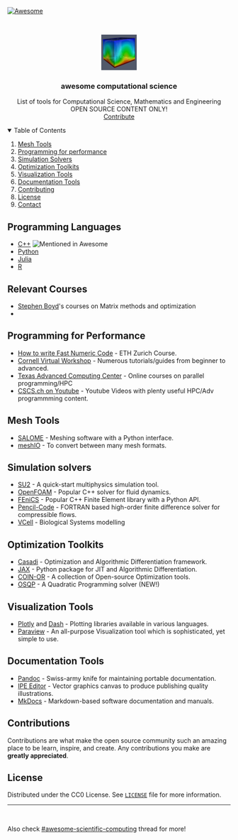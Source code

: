 <!-- PROJECT SHIELDS -->
<!--
*** I'm using markdown "reference style" links for readability.
*** Reference links are enclosed in brackets [ ] instead of parentheses ( ).
*** See the bottom of this document for the declaration of the reference variables
*** for contributors-url, forks-url, etc. This is an optional, concise syntax you may use.
*** https://www.markdownguide.org/basic-syntax/#reference-style-links
-->
[![Awesome](https://awesome.re/badge.svg)](https://awesome.re)
<!-- [![Contributors][contributors-shield]][contributors-url]
[![Forks][forks-shield]][forks-url]
[![Stargazers][stars-shield]][stars-url]
[![Issues][issues-shield]][issues-url]
[![MIT License][license-shield]][license-url]

 -->

<!-- PROJECT LOGO -->
<br />
<p align="center">
  <a href="https://github.com/ashwin-nayak/awesome-computational-science">
    <img src="images/logo.png" alt="Logo" width="80" height="80">
  </a>

  <h3 align="center">awesome computational science</h3>

  <p align="center">
    List of tools for Computational Science, Mathematics and Engineering
    <br />
    OPEN SOURCE CONTENT ONLY!
    <br />
    <a href="https://github.com/ashwin-nayak/awesome-computational-science/issues">Contribute</a>
  </p>
</p>


<!-- TABLE OF CONTENTS -->
<details open="open">
  <summary>Table of Contents</summary>
  <ol>
    <li>
      <a href="#mesh-tools">Mesh Tools</a>
      <!-- <ul>
        <li><a href="#built-with">Built With</a></li>
      </ul> -->
    </li>
    <li><a href="#programming-for-performance">Programming for performance</a></li>
    <li><a href="#simulation-solvers">Simulation Solvers</a></li>
    <li><a href="#optimization-toolkits">Optimization Toolkits</a></li>
    <li><a href="#visualization-tools">Visualization Tools</a></li>
    <li><a href="#documentation-tools">Documentation Tools</a></li>
    <li><a href="#contributing">Contributing</a></li>
    <li><a href="#license">License</a></li>
    <li><a href="#contact">Contact</a></li>
    <!-- <li><a href="#acknowledgements">Acknowledgements</a></li> -->
  </ol>
</details>



<!-- GETTING STARTED -->
## Programming Languages
- [C++](https://github.com/fffaraz/awesome-cpp) ![Mentioned in Awesome <INSERT LIST NAME>](https://awesome.re/mentioned-badge.svg)
- [Python](https://github.com/TomNicholas/Python-for-Scientists)
- [Julia](https://github.com/SubhadityaMukherjee/awesomeJulia)
- [R]()

## Relevant Courses
- [Stephen Boyd](https://web.stanford.edu/~boyd/teaching.html)'s courses on Matrix methods and optimization
- 

## Programming for Performance
- [How to write Fast Numeric Code](https://acl.inf.ethz.ch/teaching/fastcode/) - ETH Zurich Course. 
- [Cornell Virtual Workshop](https://cvw.cac.cornell.edu/topics) - Numerous tutorials/guides from beginner to advanced. 
- [Texas Advanced Computing Center](https://learn.tacc.utexas.edu/) - Online courses on parallel programming/HPC
- [CSCS.ch on Youtube](https://www.youtube.com/user/cscsch/playlists) - Youtube Videos with plenty useful HPC/Adv programmming content.



## Mesh Tools

- [SALOME](https://www.salome-platform.org/) - Meshing software with a Python interface.
- [meshIO](https://github.com/nschloe/meshio) - To convert between many mesh formats.



## Simulation solvers

- [SU2](https://su2code.github.io/) - A quick-start multiphysics simulation tool.
- [OpenFOAM](https://openfoam.org/) - Popular C++ solver for fluid dynamics.
- [FEniCS](https://fenicsproject.org/) - Popular C++ Finite Element library with a Python API.
- [Pencil-Code](https://github.com/pencil-code/pencil-code) - FORTRAN based high-order finite difference solver for compressible flows.
- [VCell](https://vcell.org/) - Biological Systems modelling


## Optimization Toolkits

- [Casadi](https://web.casadi.org/) - Optimization and Algorithmic Differentiation framework.
- [JAX](https://opensource.google/projects/jax) - Python package for JIT and Algorithmic Differentiation.
- [COIN-OR](https://www.coin-or.org/) - A collection of Open-source Optimization tools.
- [OSQP](https://osqp.org/) - A Quadratic Programming solver (NEW!)



## Visualization Tools

- [Plotly](https://plot.ly/python) and [Dash](https://dash.plot.ly/) - Plotting libraries available in various languages.
- [Paraview](https://www.paraview.org/) - An all-purpose Visualization tool which is sophisticated, yet simple to use. 



## Documentation Tools

- [Pandoc](https://pandoc.org/) - Swiss-army knife for maintaining portable documentation.
- [IPE Editor](http://ipe.otfried.org/) - Vector graphics canvas to produce publishing quality illustrations.
- [MkDocs](https://www.mkdocs.org/) - Markdown-based software documentation and manuals.



<!-- CONTRIBUTING -->
## Contributions

Contributions are what make the open source community such an amazing place to be learn, inspire, and create. Any contributions you make are **greatly appreciated**.



<!-- LICENSE -->
## License

Distributed under the CC0 License. See [`LICENSE`](https://github.com/ashwin-nayak/awesome-computational-science/blob/main/LICENSE.txt) file for more information.



---
<br/>

Also check [#awesome-scientific-computing](https://github.com/nschloe/awesome-scientific-computing) thread for more!



<!-- CONTACT
## Contact

Ashwin Nayak - [@4sh_N](https://twitter.com/4sh_N) - ashwin.nayak[at]udc.es

Project Link: [https://github.com/ashwin-nayak/awesome-computational-science](https://github.com/ashwin-nayak/awesome-computational-science)
 -->

<!-- 
ACKNOWLEDGEMENTS
## Acknowledgements

* []()
* []()
* []() -->





<!-- MARKDOWN LINKS & IMAGES -->
<!-- https://www.markdownguide.org/basic-syntax/#reference-style-links -->
[contributors-shield]: https://img.shields.io/github/contributors/ashwin-nayak/awesome-computational-science.svg?style=for-the-badge
[contributors-url]: https://github.com/ashwin-nayak/awesome-computational-science/graphs/contributors
[forks-shield]: https://img.shields.io/github/forks/ashwin-nayak/awesome-computational-science.svg?style=for-the-badge
[forks-url]: https://github.com/ashwin-nayak/awesome-computational-science/network/members
[stars-shield]: https://img.shields.io/github/stars/ashwin-nayak/awesome-computational-science.svg?style=for-the-badge
[stars-url]: https://github.com/ashwin-nayak/awesome-computational-science/stargazers
[issues-shield]: https://img.shields.io/github/issues/ashwin-nayak/awesome-computational-science.svg?style=for-the-badge
[issues-url]: https://github.com/ashwin-nayak/awesome-computational-science/issues
[license-shield]: https://img.shields.io/github/license/ashwin-nayak/awesome-computational-science.svg?style=for-the-badge
[license-url]: https://github.com/ashwin-nayak/awesome-computational-science/blob/main/LICENSE.txt